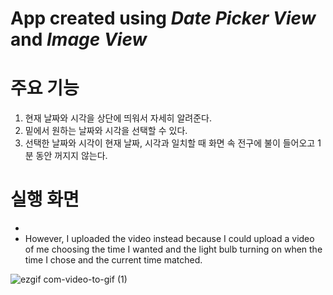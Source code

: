 # App created using ***Date Picker View*** and ***Image View***

# 주요 기능
1. 현재 날짜와 시각을 상단에 띄워서 자세히 알려준다.
2. 밑에서 원하는 날짜와 시각을 선택할 수 있다.
3. 선택한 날짜와 시각이 현재 날짜, 시각과 일치할 때 화면 속 전구에 불이 들어오고 1분 동안 꺼지지 않는다.

# 실행 화면
- 
- However, I uploaded the video instead because I could upload a video of me choosing the time I wanted and the light bulb turning on when the time I chose and the current time matched.

![ezgif com-video-to-gif (1)](https://github.com/taeyoonL/my_practice_1/assets/132141316/18a4045b-33f8-4424-b117-34eb8c1c3bf7)
